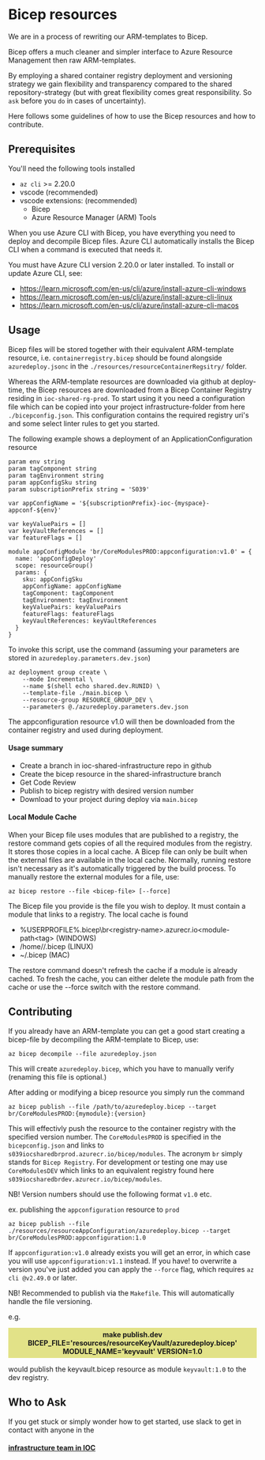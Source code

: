 # Bicep resources
We are in a process of rewriting our ARM-templates to Bicep.

Bicep offers a much cleaner and simpler interface to Azure Resource Management then raw ARM-templates.

By employing a shared container registry deployment and versioning strategy we gain flexibility and transparency compared to the shared repository-strategy (but with great flexibility comes great responsibility. So `ask` before you `do` in cases of uncertainty).

Here follows some guidelines of how to use the Bicep resources and how to contribute.

## Prerequisites
You'll need the following tools installed

* `az cli` >= 2.20.0
* vscode  (recommended)
* vscode extensions: (recommended)
    * Bicep
    * Azure Resource Manager (ARM) Tools

When you use Azure CLI with Bicep, you have everything you need to deploy and decompile Bicep files. Azure CLI automatically installs the Bicep CLI when a command is executed that needs it.

You must have Azure CLI version 2.20.0 or later installed. To install or update Azure CLI, see:

* https://learn.microsoft.com/en-us/cli/azure/install-azure-cli-windows
* https://learn.microsoft.com/en-us/cli/azure/install-azure-cli-linux
* https://learn.microsoft.com/en-us/cli/azure/install-azure-cli-macos

## Usage
Bicep files will  be stored together with their equivalent ARM-template resource, i.e. `containerregistry.bicep` should be found alongside `azuredeploy.jsonc` in the `./resources/resourceContainerRegsitry/` folder.

Whereas the ARM-template resources are downloaded via github at deploy-time, the Bicep resources are downloaded from a Bicep Container Registry residing in `ioc-shared-rg-prod`.
To start using it you need a configuration file which can be copied into your project infrastructure-folder from here `./bicepconfig.json`.
This configuration contains the required registry uri's and some select linter rules to get you started.

The following example shows a deployment of an ApplicationConfiguration resource
``` main.bicep
param env string
param tagComponent string
param tagEnvironment string
param appConfigSku string
param subscriptionPrefix string = 'S039'

var appConfigName = '${subscriptionPrefix}-ioc-{myspace}-appconf-${env}'

var keyValuePairs = []
var keyVaultReferences = []
var featureFlags = []

module appConfigModule 'br/CoreModulesPROD:appconfiguration:v1.0' = {
  name: 'appConfigDeploy'
  scope: resourceGroup()
  params: {
    sku: appConfigSku
    appConfigName: appConfigName
    tagComponent: tagComponent
    tagEnvironment: tagEnvironment
    keyValuePairs: keyValuePairs
    featureFlags: featureFlags
    keyVaultReferences: keyVaultReferences
  }
}
```

To invoke this script, use the command (assuming your parameters are stored in `azuredeploy.parameters.dev.json`)
```
az deployment group create \
    --mode Incremental \
    --name $(shell echo shared.dev.RUNID) \
    --template-file ./main.bicep \
    --resource-group RESOURCE_GROUP_DEV \
    --parameters @./azuredeploy.parameters.dev.json
```
The appconfiguration resource v1.0 will then be downloaded from the container registry and used during deployment.

#### Usage summary
* Create a branch in ioc-shared-infrastructure repo in github
* Create the bicep resource in the shared-infrastructure branch
* Get Code Review
* Publish to bicep registry with desired version number
* Download to your project during deploy via `main.bicep`

#### Local Module Cache
When your Bicep file uses modules that are published to a registry, the restore command gets copies of all the required modules from the registry. It stores those copies in a local cache. A Bicep file can only be built when the external files are available in the local cache. Normally, running restore isn't necessary as it's automatically triggered by the build process.
To manually restore the external modules for a file, use:

`az bicep restore --file <bicep-file> [--force]`

The Bicep file you provide is the file you wish to deploy. It must contain a module that links to a registry.
The local cache is found

* %USERPROFILE%\.bicep\br\<registry-name>.azurecr.io\<module-path\<tag> (WINDOWS)
* /home/<username>/.bicep (LINUX)
* ~/.bicep (MAC)

The restore command doesn't refresh the cache if a module is already cached. To fresh the cache, you can either delete the module path from the cache or use the --force switch with the restore command.

## Contributing
If you already have an ARM-template you can get a good start creating a bicep-file by decompiling the ARM-template to Bicep, use:

`az bicep decompile --file azuredeploy.json`

This will create `azuredeploy.bicep`, which you have to manually verify (renaming this file is optional.)

After adding or modifying a bicep resource you simply run the command

`az bicep publish --file /path/to/azuredeploy.bicep --target br/CoreModulesPROD:{mymodule}:{version}`

This will effectivly push the resource to the container registry with the specified version number. The `CoreModulesPROD` is specified in the `bicepconfig.json` and links to `s039iocsharedbrprod.azurecr.io/bicep/modules`. The acronym `br` simply stands for `Bicep Registry`. For development or testing one may use `CoreModulesDEV` which links to an equivalent registry found here `s039iocsharedbrdev.azurecr.io/bicep/modules`.

NB! Version numbers should use the following format `v1.0` etc.

ex. publishing the `appconfiguration` resource to `prod`

`az bicep publish --file ./resources/resourceAppConfiguration/azuredeploy.bicep --target br/CoreModulesPROD:appconfiguration:1.0`

If `appconfiguration:v1.0` already exists you will get an error, in which case you will use `appconfiguration:v1.1` instead.
If you have! to overwrite a version you've just added you can apply the `--force` flag, which requires `az cli @v2.49.0` or later.

NB! Recommended to publish via the `Makefile`. This will automatically handle the file versioning.

e.g.

<div style="background-color:rgba(200, 200, 20, 0.5); text-align:center; vertical-align:middle;padding: 5px 0;">
<b>make publish.dev BICEP_FILE='resources/resourceKeyVault/azuredeploy.bicep' MODULE_NAME='keyvault' VERSION=1.0</b>
</div>

would publish the keyvault.bicep resource as module `keyvault:1.0` to the dev registry.

## Who to Ask
If you get stuck or simply wonder how to get started, use slack to get in contact with anyone in the

#### [infrastructure team in IOC](./CODEOWNERS)
